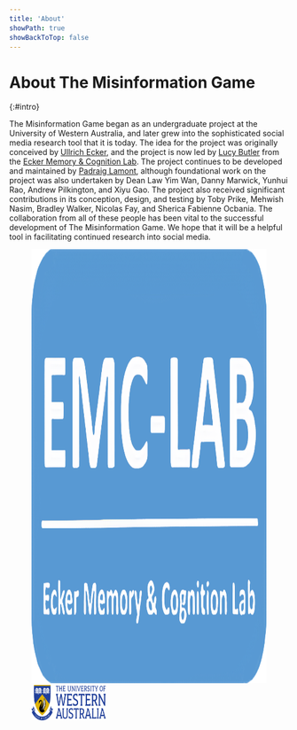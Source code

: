 ```yaml
---
title: 'About'
showPath: true
showBackToTop: false
---
```


# About The Misinformation Game
{:#intro}

The Misinformation Game began as an undergraduate project at the University of
Western Australia, and later grew into the sophisticated social media research
tool that it is today. The idea for the project was originally conceived by
[Ullrich Ecker](https://twitter.com/UlliEcker), and the project is now led by
[Lucy Butler](https://twitter.com/lucy_h_butler) from the
[Ecker Memory & Cognition Lab](https://www.emc-lab.org/). The project continues
to be developed and maintained by [Padraig Lamont](https://paddy-lamont.com/),
although foundational work on the project was also undertaken by Dean Law Yim Wan,
Danny Marwick, Yunhui Rao, Andrew Pilkington, and Xiyu Gao. The project also
received significant contributions in its conception, design, and testing by
Toby Prike, Mehwish Nasim, Bradley Walker, Nicolas Fay, and Sherica Fabienne Ocbania.
The collaboration from all of these people has been vital to the successful development
of The Misinformation Game. We hope that it will be a helpful tool in facilitating
continued research into social media.

<figure class="about-links">
    <a class="about-link-logo" href="https://www.emc-lab.org/">
        <img src="assets/img/emc-logo.png" width="1279" height="784"
             alt="Ecker Memory & Cognition Lab Logo" />
    </a>
    <a class="about-link-logo" href="https://www.uwa.edu.au/">
        <img src="assets/img/uwa-logo.svg" width="134" height="44" style="height: 4rem"
             alt="The University of Western Australia Logo" />
    </a>
</figure>
